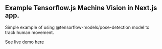 ## Example Tensorflow.js Machine Vision in Next.js app.

Simple example of using @tensorflow-models/pose-detection model to track human movement.

See live demo [here](https://www.davidodonovan.com/rnd/tensorflow/bodytracker "Personal www pages of David O'Donovan")
